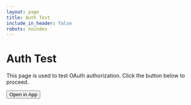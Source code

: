 ```yaml
---
layout: page
title: Auth Test
include_in_header: false
robots: noindex
---
```


# Auth Test

This page is used to test OAuth authorization. Click the button below to proceed.

<button id="redirect-button">Open in App</button>

<script>
  document.getElementById('redirect-button').addEventListener('click', function () {
    // Get the current URL's query parameters
    const queryParams = new URLSearchParams(window.location.search);

    // Construct the custom URL scheme
    const customUrl = `myapp://?${queryParams.toString()}`;

    // Redirect the user to the custom URL
    window.location.href = customUrl;
  });
</script>